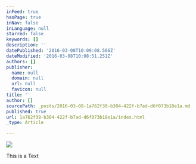 ```yaml
---
inFeed: true
hasPage: true
inNav: false
inLanguage: null
starred: false
keywords: []
description: ''
datePublished: '2016-03-08T10:09:08.566Z'
dateModified: '2016-03-08T10:08:51.251Z'
authors: []
publisher:
  name: null
  domain: null
  url: null
  favicon: null
title: ''
author: []
sourcePath: _posts/2016-03-08-1a762f38-b304-422f-b7ad-d6f073b18e1a.md
published: true
url: 1a762f38-b304-422f-b7ad-d6f073b18e1a/index.html
_type: Article

---
```

![](https://the-grid-user-content.s3-us-west-2.amazonaws.com/554af4ee-b9db-4892-80d6-ea9750cbad15.jpg)

This is a Text